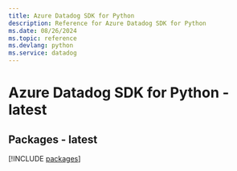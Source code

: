 ```yaml
---
title: Azure Datadog SDK for Python
description: Reference for Azure Datadog SDK for Python
ms.date: 08/26/2024
ms.topic: reference
ms.devlang: python
ms.service: datadog
---
```

# Azure Datadog SDK for Python - latest
## Packages - latest
[!INCLUDE [packages](datadog-index.md)]